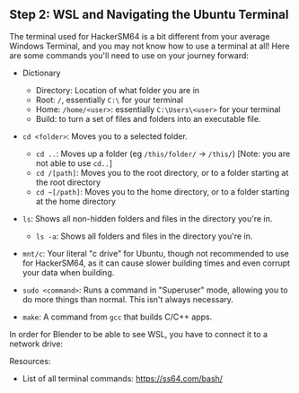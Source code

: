 ## Step 2: WSL and Navigating the Ubuntu Terminal

The terminal used for HackerSM64 is a bit different from your average Windows Terminal, and you may not know how to use a terminal at all! Here are some commands you'll need to use on your journey forward:

- Dictionary
  - Directory: Location of what folder you are in
  - Root: `/`, essentially `C:\` for your terminal
  - Home: `/home/<user>`: essentially `C:\Users\<user>` for your terminal
  - Build: to turn a set of files and folders into an executable file.

- `cd <folder>`: Moves you to a selected folder.
  - `cd ..`: Moves up a folder (eg `/this/folder/` -> `/this/`) [Note: you are not able to use `cd..`]
  - `cd /[path]`: Moves you to the root directory, or to a folder starting at the root directory
  - `cd ~[/path]`: Moves you to the home directory, or to a folder starting at the home directory
- `ls`: Shows all non-hidden folders and files in the directory you're in.
  - `ls -a`: Shows all folders and files in the directory you're in.
- `mnt/c`: Your literal "c drive" for Ubuntu, though not recommended to use for HackerSM64, as it can cause slower building times and even corrupt your data when building.
- `sudo <command>`: Runs a command in "Superuser" mode, allowing you to do more things than normal. This isn't always necessary.
- `make`: A command from `gcc` that builds C/C++ apps.

In order for Blender to be able to see WSL, you have to connect it to a network drive:


Resources:
- List of all terminal commands: https://ss64.com/bash/
